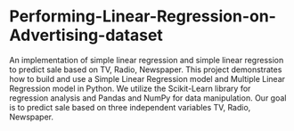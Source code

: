 # Performing-Linear-Regression-on-Advertising-dataset
An implementation of simple linear regression and simple linear regression to predict sale based on TV, Radio, Newspaper.
This project demonstrates how to build and use a Simple Linear Regression model and Multiple Linear Regression model in Python. We utilize the Scikit-Learn library for regression analysis and Pandas and NumPy for data manipulation. Our goal is to predict sale based on three independent variables TV, Radio, Newspaper.

